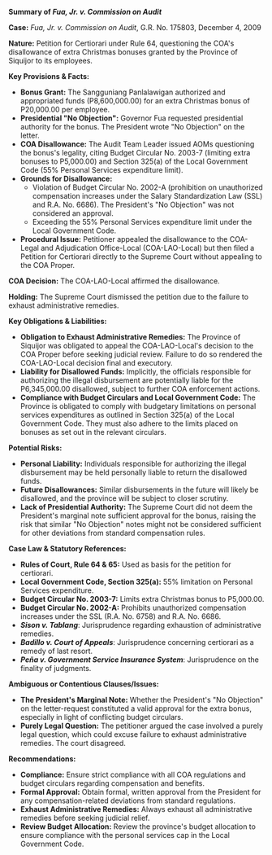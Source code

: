 **Summary of *Fua, Jr. v. Commission on Audit***

**Case:** *Fua, Jr. v. Commission on Audit*, G.R. No. 175803, December 4, 2009

**Nature:** Petition for Certiorari under Rule 64, questioning the COA's disallowance of extra Christmas bonuses granted by the Province of Siquijor to its employees.

**Key Provisions & Facts:**

*   **Bonus Grant:** The Sangguniang Panlalawigan authorized and appropriated funds (P8,600,000.00) for an extra Christmas bonus of P20,000.00 per employee.
*   **Presidential "No Objection":** Governor Fua requested presidential authority for the bonus. The President wrote "No Objection" on the letter.
*   **COA Disallowance:** The Audit Team Leader issued AOMs questioning the bonus's legality, citing Budget Circular No. 2003-7 (limiting extra bonuses to P5,000.00) and Section 325(a) of the Local Government Code (55% Personal Services expenditure limit).
*   **Grounds for Disallowance:**
    *   Violation of Budget Circular No. 2002-A (prohibition on unauthorized compensation increases under the Salary Standardization Law (SSL) and R.A. No. 6686). The President's "No Objection" was not considered an approval.
    *   Exceeding the 55% Personal Services expenditure limit under the Local Government Code.
*   **Procedural Issue:** Petitioner appealed the disallowance to the COA-Legal and Adjudication Office-Local (COA-LAO-Local) but then filed a Petition for Certiorari directly to the Supreme Court without appealing to the COA Proper.

**COA Decision:** The COA-LAO-Local affirmed the disallowance.

**Holding:** The Supreme Court dismissed the petition due to the failure to exhaust administrative remedies.

**Key Obligations & Liabilities:**

*   **Obligation to Exhaust Administrative Remedies:** The Province of Siquijor was obligated to appeal the COA-LAO-Local's decision to the COA Proper before seeking judicial review. Failure to do so rendered the COA-LAO-Local decision final and executory.
*   **Liability for Disallowed Funds:** Implicitly, the officials responsible for authorizing the illegal disbursement are potentially liable for the P6,345,000.00 disallowed, subject to further COA enforcement actions.
*   **Compliance with Budget Circulars and Local Government Code:** The Province is obligated to comply with budgetary limitations on personal services expenditures as outlined in Section 325(a) of the Local Government Code. They must also adhere to the limits placed on bonuses as set out in the relevant circulars.

**Potential Risks:**

*   **Personal Liability:** Individuals responsible for authorizing the illegal disbursement may be held personally liable to return the disallowed funds.
*   **Future Disallowances:** Similar disbursements in the future will likely be disallowed, and the province will be subject to closer scrutiny.
*   **Lack of Presidential Authority:** The Supreme Court did not deem the President's marginal note sufficient approval for the bonus, raising the risk that similar "No Objection" notes might not be considered sufficient for other deviations from standard compensation rules.

**Case Law & Statutory References:**

*   **Rules of Court, Rule 64 & 65:** Used as basis for the petition for certiorari.
*   **Local Government Code, Section 325(a):** 55% limitation on Personal Services expenditure.
*   **Budget Circular No. 2003-7:** Limits extra Christmas bonus to P5,000.00.
*   **Budget Circular No. 2002-A:** Prohibits unauthorized compensation increases under the SSL (R.A. No. 6758) and R.A. No. 6686.
*   ***Sison v. Tablang***: Jurisprudence regarding exhaustion of administrative remedies.
*   ***Badillo v. Court of Appeals***: Jurisprudence concerning certiorari as a remedy of last resort.
*   ***Peña v. Government Service Insurance System***: Jurisprudence on the finality of judgments.

**Ambiguous or Contentious Clauses/Issues:**

*   **The President's Marginal Note:** Whether the President's "No Objection" on the letter-request constituted a valid approval for the extra bonus, especially in light of conflicting budget circulars.
*   **Purely Legal Question:** The petitioner argued the case involved a purely legal question, which could excuse failure to exhaust administrative remedies. The court disagreed.

**Recommendations:**

*   **Compliance:** Ensure strict compliance with all COA regulations and budget circulars regarding compensation and benefits.
*   **Formal Approval:** Obtain formal, written approval from the President for any compensation-related deviations from standard regulations.
*   **Exhaust Administrative Remedies:** Always exhaust all administrative remedies before seeking judicial relief.
*   **Review Budget Allocation:** Review the province's budget allocation to ensure compliance with the personal services cap in the Local Government Code.
